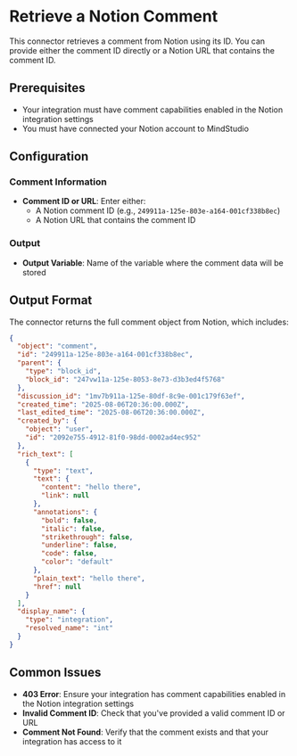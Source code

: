 # Retrieve a Notion Comment

This connector retrieves a comment from Notion using its ID. You can provide either the comment ID directly or a Notion URL that contains the comment ID.

## Prerequisites

- Your integration must have comment capabilities enabled in the Notion integration settings
- You must have connected your Notion account to MindStudio

## Configuration

### Comment Information

- **Comment ID or URL**: Enter either:
  - A Notion comment ID (e.g., `249911a-125e-803e-a164-001cf338b8ec`)
  - A Notion URL that contains the comment ID

### Output

- **Output Variable**: Name of the variable where the comment data will be stored

## Output Format

The connector returns the full comment object from Notion, which includes:

```json
{
  "object": "comment",
  "id": "249911a-125e-803e-a164-001cf338b8ec",
  "parent": {
    "type": "block_id",
    "block_id": "247vw11a-125e-8053-8e73-d3b3ed4f5768"
  },
  "discussion_id": "1mv7b911a-125e-80df-8c9e-001c179f63ef",
  "created_time": "2025-08-06T20:36:00.000Z",
  "last_edited_time": "2025-08-06T20:36:00.000Z",
  "created_by": {
    "object": "user",
    "id": "2092e755-4912-81f0-98dd-0002ad4ec952"
  },
  "rich_text": [
    {
      "type": "text",
      "text": {
        "content": "hello there",
        "link": null
      },
      "annotations": {
        "bold": false,
        "italic": false,
        "strikethrough": false,
        "underline": false,
        "code": false,
        "color": "default"
      },
      "plain_text": "hello there",
      "href": null
    }
  ],
  "display_name": {
    "type": "integration",
    "resolved_name": "int"
  }
}
```

## Common Issues

- **403 Error**: Ensure your integration has comment capabilities enabled in the Notion integration settings
- **Invalid Comment ID**: Check that you've provided a valid comment ID or URL
- **Comment Not Found**: Verify that the comment exists and that your integration has access to it